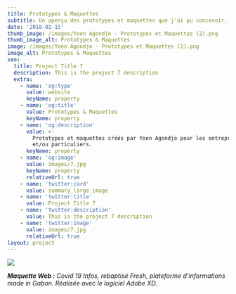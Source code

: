 ```yaml
---
title: Prototypes & Maquettes
subtitle: Un aperçu des prototypes et maquettes que j'ai pu concevoir.
date: '2018-01-15'
thumb_image: /images/Yoen Agondjo - Prototypes et Maquettes (2).png
thumb_image_alt: Prototypes & Maquettes
image: /images/Yoen Agondjo - Prototypes et Maquettes (2).png
image_alt: Prototypes & Maquettes
seo:
  title: Project Title 7
  description: This is the project 7 description
  extra:
    - name: 'og:type'
      value: website
      keyName: property
    - name: 'og:title'
      value: Prototypes & Maquettes
      keyName: property
    - name: 'og:description'
      value: >-
        Prototypes et maquettes créés par Yoen Agondjo pour les entreprises
        et/ou particuliers.
      keyName: property
    - name: 'og:image'
      value: images/7.jpg
      keyName: property
      relativeUrl: true
    - name: 'twitter:card'
      value: summary_large_image
    - name: 'twitter:title'
      value: Project Title 7
    - name: 'twitter:description'
      value: This is the project 7 description
    - name: 'twitter:image'
      value: images/7.jpg
      relativeUrl: true
layout: project
---
```

![](/images/2020-03-27.png)

***Maquette Web :** Covid 19 Infos, rebaptisé Fresh, plateforme d'informations made in Gabon. Réalisée avec le logiciel Adobe XD.*
